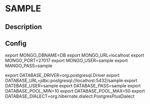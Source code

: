 SAMPLE
==============

Description
-----------


Config
-----------

export MONGO_DBNAME=DB
export MONGO_URL=localhost
export MONGO_PORT=27017
export MONGO_USER=sample
export MANGO_PASS=sample

export DATABASE_DRIVER=org.postgresql.Driver
export DATABASE_URL=jdbc:postgresql://localhost:5432/sample
export DATEBASE_USER=sample
export DATABASE_PASS=sample
export DATABASE_POOL_MIN=10
export DATABASE_POOL_MAX=50
export DATABASE_DIALECT=org.hibernate.dialect.PostgresPlusDialect
